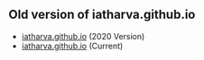 ## Old version of iatharva.github.io
- [iatharva.github.io](https://iatharva.github.io/2020-iatharva.github.io/) (2020 Version)
- [iatharva.github.io](https://iatharva.github.io/) (Current)

